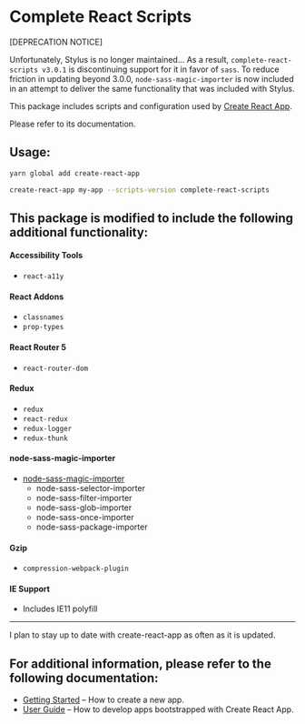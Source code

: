 # Complete React Scripts

[DEPRECATION NOTICE]

Unfortunately, Stylus is no longer maintained...
As a result, `complete-react-scripts v3.0.1`
is discontinuing support for it in favor of `sass`.
To reduce friction in updating beyond 3.0.0, `node-sass-magic-importer`
is now included in an attempt to deliver the same functionality that
was included with Stylus.

This package includes scripts and configuration used by [Create React App](https://github.com/facebook/create-react-app).

Please refer to its documentation.

## Usage:

```bash
yarn global add create-react-app

create-react-app my-app --scripts-version complete-react-scripts
```

## This package is modified to include the following additional functionality:

#### Accessibility Tools

- `react-a11y`

#### React Addons

- `classnames`
- `prop-types`

#### React Router 5

- `react-router-dom`

#### Redux

- `redux`
- `react-redux`
- `redux-logger`
- `redux-thunk`

#### node-sass-magic-importer

- [node-sass-magic-importer](https://github.com/maoberlehner/node-sass-magic-importer)
  - node-sass-selector-importer
  - node-sass-filter-importer
  - node-sass-glob-importer
  - node-sass-once-importer
  - node-sass-package-importer

#### Gzip

- `compression-webpack-plugin`

#### IE Support

- Includes IE11 polyfill

---

I plan to stay up to date with create-react-app as often as it is updated.

## For additional information, please refer to the following documentation:

- [Getting Started](https://facebook.github.io/create-react-app/docs/getting-started) – How to create a new app.
- [User Guide](https://facebook.github.io/create-react-app/) – How to develop apps bootstrapped with Create React App.
